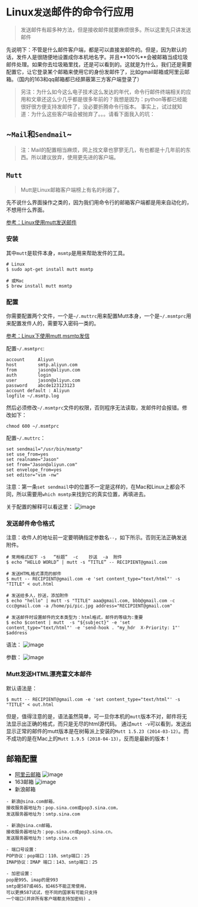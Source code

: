 # Linux`发送`邮件的命令行应用
> 发送邮件有超多种方法，但是接收邮件就要麻烦很多。所以这里先只讲发送邮件

先说明下：不管是什么邮件客户端，都是可以直接发邮件的。但是，因为默认的话，发件人是很随便地设置成你本机地名字。并且**100%**会被邮箱当成垃圾邮件处理。如果你去垃圾箱里找，还是可以看到的。这就是为什么，我们还是需要配置它，让它登录某个邮箱来使用它的身份发邮件了，比如gmail邮箱或阿里云邮箱。（国内的163和qq邮箱都已经屏蔽第三方客户端登录了）

> 另注：为什么如今这么电子技术这么发达的年代，命令行邮件终端相关的应用和文章还这么少几乎都是很多年前的？我想是因为：python等都已经能很好很方便支持发邮件了，没必要折腾命令行版本。
事实上，试过就知道：为什么这些客户端会被抛弃了。。。请看下面我入的坑：

## ~`Mail`和`Sendmail`~
> 注：Mail的配置相当麻烦，网上找文章也寥寥无几，有也都是十几年前的东西。所以建议放弃，使用更先进的客户端。

## `Mutt`
> Mutt是Linux邮箱客户端榜上有名的利器了。

先不说什么界面操作之类的，因为我们用命令行的邮箱客户端都是用来自动化的，不想用什么界面。

[参考：Linux使用mutt发送邮件](http://blog.51cto.com/wzlinux/2043647)

### 安装
其中`mutt`是软件本身，`msmtp`是用来帮助发件的工具。
```shell
# Linux
$ sudo apt-get install mutt msmtp

# 或Mac
$ brew install mutt msmtp
```

### 配置
你需要配置两个文件，一个是`~/.muttrc`用来配置Mutt本身，一个是`~/.msmtprc`用来配置发件人的，需要写入密码一类的。

[参考：Linux下使用mutt,msmtp发信](http://coolnull.com/82.html)

配置`~/.msmtprc`:
```shell
account     Aliyun
host        smtp.aliyun.com
from        jason@aliyun.com
auth        login
user        jason@aliyun.com
password    abcde123123123
account default : Aliyun
logfile ~/.msmtp.log
```
然后必须修改`~/.msmtprc`文件的权限，否则程序无法读取，发邮件时会报错。修改如下：
```shell
chmod 600 ~/.msmtprc
```

配置`~/.muttrc`：
```shell
set sendmail="/usr/bin/msmtp"
set use_from=yes
set realname="Jason"
set from="Jason@aliyun.com"
set envelope_from=yes
set editor="vim -nw"
```
注意：第一条`set sendmail`中的位置不一定是这样的，在Mac和Linux上都会不同，所以需要用`which msmtp`来找到它的真实位置，再填进去。

关于配置的解释可以看这里：
![image](https://user-images.githubusercontent.com/14041622/40438772-8415e3da-5eeb-11e8-8733-83b6aadab2b4.png)


### 发送邮件命令格式
注意：收件人的地址前一定要明确指定参数名`--`，如下所示。否则无法正确发送附件。

```shell
# 常用格式如下 -s   “标题”  -c    抄送  -a  附件
$ echo “HELLO WORLD” | mutt -s “TITLE” -- RECIPIENT@gmail.com

# 发送HTML格式漂亮的邮件
$ mutt -- RECIPIENT@gmail.com -e 'set content_type="text/html"' -s "TITLE" < out.html

# 发送给多人，抄送，添加附件
$ echo "hello" | mutt -s "TITLE" aaa@gmail.com, bbb@gmail.com -c ccc@gmail.com -a /home/pi/pic.jpg address="RECIPIENT@gmail.com"

# 发送邮件时设置邮件的文本类型为：html格式，邮件的等级为:重要
$ echo $content | mutt  -s "${subject}" -e 'set content_type="text/html"' -e 'send-hook . "my_hdr  X-Priority: 1"' $address
```

语法：
![image](https://user-images.githubusercontent.com/14041622/40440006-455fbfa4-5eef-11e8-93b2-3b405e0215fb.png)

参数：
![image](https://user-images.githubusercontent.com/14041622/40440013-4b1cc57c-5eef-11e8-943b-d2bb7e762fe5.png)


### Mutt发送HTML漂亮富文本邮件
默认语法是：
```shell
$ mutt -- RECIPIENT@gmail.com -e 'set content_type="text/html"' -s "TITLE" < out.html
```
但是，值得注意的是，语法虽然简单，可一旦你本机的`mutt`版本不对，邮件将无法显示出正确的格式，而只是无尽的html源代码。
通过`mutt -v`可以看到，发送出显示正常的邮件的mutt版本是在树莓派上安装的`Mutt 1.5.23 (2014-03-12)`。而不成功的是在Mac上的`Mutt 1.9.5 (2018-04-13)`，反而是最新的版本！


## 邮箱配置
- [阿里云邮箱](https://help.aliyun.com/knowledge_detail/36576.html)
![image](https://user-images.githubusercontent.com/14041622/40422684-b1df8542-5ec2-11e8-96e1-8e8ad4045a98.png)
- 163邮箱
![image](https://user-images.githubusercontent.com/14041622/40435788-12ad41ea-5ee4-11e8-838d-4969e6224c92.png)
- 新浪邮箱
```
- 新浪@sina.com邮箱，
接收服务器地址为：pop.sina.com或pop3.sina.com，
发送服务器地址为：smtp.sina.com

- 新浪@sina.cn邮箱，
接收服务器地址为：pop.sina.cn或pop3.sina.cn，
发送服务器地址为：smtp.sina.cn

- 端口号设置：
POP协议：pop端口：110、smtp端口：25 
IMAP协议：IMAP 端口：143、smtp端口：25

- 加密设置：
pop是995、imap的是993
smtp是587或465，如465不能正常使用，
可以更换587试试，但不同的国家有可能只支持
一个端口(并非所有客户端都支持加密码) 。
```



